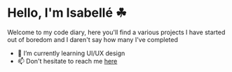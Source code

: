 <h1>Hello, I'm Isabellé ☘</h1>
Welcome to my code diary, here you'll find a various projects I have started out of boredom and I daren't say how many I've completed


- 🌱 I’m currently learning UI/UX design
- 📫 Don't hesitate to reach me <a href = "mailto: isabellapm75@gmail.com">here</a>
<!---
tokyogrohl/tokyogrohl is a ✨ special ✨ repository because its `README.md` (this file) appears on your GitHub profile.
You can click the Preview link to take a look at your changes.
--->
